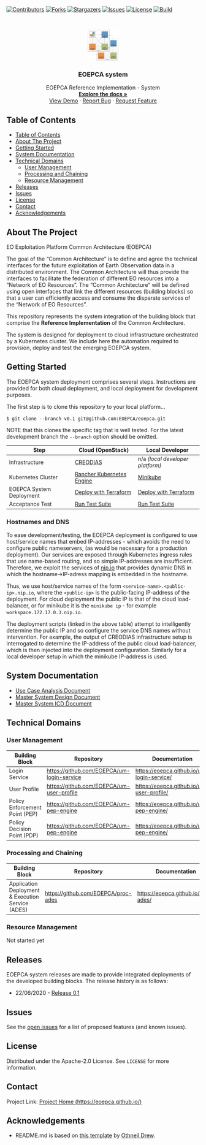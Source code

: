 <!-- PROJECT SHIELDS -->
<!--
*** See the bottom of this document for the declaration of the reference variables
*** for contributors-url, forks-url, etc. This is an optional, concise syntax you may use.
*** https://www.markdownguide.org/basic-syntax/#reference-style-links
-->
[![Contributors][contributors-shield]][contributors-url]
[![Forks][forks-shield]][forks-url]
[![Stargazers][stars-shield]][stars-url]
[![Issues][issues-shield]][issues-url]
[![License][license-shield]][license-url]
[![Build][build-shield]][build-url]


<!-- PROJECT LOGO -->
<br />
<p align="center">
  <a href="https://github.com/EOEPCA/eoepca">
    <img src="images/logo.png" alt="Logo" width="80" height="80">
  </a>

  <h3 align="center">EOEPCA system</h3>

  <p align="center">
    EOEPCA Reference Implementation - System
    <br />
    <a href="https://github.com/EOEPCA/eoepca"><strong>Explore the docs »</strong></a>
    <br />
    <a href="https://github.com/EOEPCA/eoepca">View Demo</a>
    ·
    <a href="https://github.com/EOEPCA/eoepca/issues">Report Bug</a>
    ·
    <a href="https://github.com/EOEPCA/eoepca/issues">Request Feature</a>
  </p>
</p>


<!-- TABLE OF CONTENTS -->
## Table of Contents

- [Table of Contents](#table-of-contents)
- [About The Project](#about-the-project)
- [Getting Started](#getting-started)
- [System Documentation](#system-documentation)
- [Technical Domains](#technical-domains)
  - [User Management](#user-management)
  - [Processing and Chaining](#processing-and-chaining)
  - [Resource Management](#resource-management)
- [Releases](#releases)
- [Issues](#issues)
- [License](#license)
- [Contact](#contact)
- [Acknowledgements](#acknowledgements)


<!-- ABOUT THE PROJECT -->
## About The Project

EO Exploitation Platform Common Architecture (EOEPCA)

The goal of the “Common Architecture” is to define and agree the technical interfaces for the future exploitation of Earth Observation data in a distributed environment. The Common Architecture will thus provide the interfaces to facilitate the federation of different EO resources into a “Network of EO Resources”. The “Common Architecture” will be defined using open interfaces that link the different resources (building blocks) so that a user can efficiently access and consume the disparate services of the “Network of EO Resources”.

This repository represents the system integration of the building block that comprise the **Reference Implementation** of the Common Architecture.

The system is designed for deployment to cloud infrastructure orchestrated by a Kubernetes cluster. We include here the automation required to provision, deploy and test the emerging EOEPCA system.

<!-- GETTING STARTED -->
## Getting Started

The EOEPCA system deployment comprises several steps. Instructions are provided for both cloud deployment, and local deployment for development purposes.

The first step is to clone this repository to your local platform...
```
$ git clone --branch v0.1 git@github.com:EOEPCA/eoepca.git
```
NOTE that this clones the specific tag that is well tested. For the latest development branch the `--branch` option should be omitted.

Step | Cloud (OpenStack) | Local Developer
-----|-------------------|----------------
Infrastructure | [CREODIAS](./creodias/README.md) | n/a *(local developer platform)*
Kubernetes Cluster | [Rancher Kubernetes Engine](./kubernetes/README.md) | [Minikube](./minikube/README.md)
EOEPCA System Deployment | [Deploy with Terraform](./terraform/test/README.md) | [Deploy with Terraform](./terraform/test/README.md)
Acceptance Test | [Run Test Suite](./test/acceptance/README.md) | [Run Test Suite](./test/acceptance/README.md)

### Hostnames and DNS

To ease development/testing, the EOEPCA deployment is configured to use host/service names that embed IP-addresses - which avoids the need to configure public nameservers, (as would be necessary for a production deployment). Our services are exposed through Kubernetes ingress rules that use name-based routing, and so simple IP-addresses are insufficient. Therefore, we exploit the services of [nip.io](https://nip.io/) that provides dynamic DNS in which the hostname->IP-adress mapping is embedded in the hostname.

Thus, we use host/service names of the form `<service-name>.<public-ip>.nip.io`, where the `<public-ip>` is the public-facing IP-address of the deployment. For cloud deployment the public IP is that of the cloud load-balancer, or for minikube it is the `minikube ip` - for example `workspace.172.17.0.3.nip.io`.

The deployment scripts (linked in the above table) attempt to intelligently determine the public IP and so configure the service DNS names without intervention. For example, the output of CREODIAS infrastructure setup is interrogated to determine the IP-address of the public cloud load-balancer, which is then injected into the deployment configuration. Similarly for a local developer setup in which the minikube IP-address is used.

## System Documentation

* [Use Case Analysis Document](https://eoepca.github.io/use-case-analysis/)
* [Master System Design Document](https://eoepca.github.io/master-system-design/)
* [Master System ICD Document](https://eoepca.github.io/master-system-icd/)


## Technical Domains

### User Management

Building Block | Repository | Documentation
---------------|------------|--------------
Login Service | https://github.com/EOEPCA/um-login-service | https://eoepca.github.io/um-login-service/
User Profile | https://github.com/EOEPCA/um-user-profile | https://eoepca.github.io/um-user-profile/
Policy Enforcement Point (PEP) | https://github.com/EOEPCA/um-pep-engine | https://eoepca.github.io/um-pep-engine/
Policy Decision Point (PDP) | https://github.com/EOEPCA/um-pep-engine | https://eoepca.github.io/um-pep-engine/

### Processing and Chaining

Building Block | Repository | Documentation
---------------|------------|--------------
Application Deployment & Execution Service (ADES) | https://github.com/EOEPCA/proc-ades | https://eoepca.github.io/proc-ades/

### Resource Management

Not started yet


<!-- Releases -->
## Releases

EOEPCA system releases are made to provide integrated deployments of the developed building blocks. The release history is as follows:

* 22/06/2020 - [Release 0.1](release-notes/release-0.1.md)

<!-- ISSUES -->
## Issues

See the [open issues](https://github.com/EOEPCA/eoepca/issues) for a list of proposed features (and known issues).

<!-- LICENSE -->
## License

Distributed under the Apache-2.0 License. See `LICENSE` for more information.


<!-- CONTACT -->
## Contact

Project Link: [Project Home (https://eoepca.github.io/)](https://eoepca.github.io/)


<!-- ACKNOWLEDGEMENTS -->
## Acknowledgements

* README.md is based on [this template](https://github.com/othneildrew/Best-README-Template) by [Othneil Drew](https://github.com/othneildrew).


<!-- MARKDOWN LINKS & IMAGES -->
<!-- https://www.markdownguide.org/basic-syntax/#reference-style-links -->
[contributors-shield]: https://img.shields.io/github/contributors/EOEPCA/eoepca.svg?style=flat-square
[contributors-url]: https://github.com/EOEPCA/eoepca/graphs/contributors
[forks-shield]: https://img.shields.io/github/forks/EOEPCA/eoepca.svg?style=flat-square
[forks-url]: https://github.com/EOEPCA/eoepca/network/members
[stars-shield]: https://img.shields.io/github/stars/EOEPCA/eoepca.svg?style=flat-square
[stars-url]: https://github.com/EOEPCA/eoepca/stargazers
[issues-shield]: https://img.shields.io/github/issues/EOEPCA/eoepca.svg?style=flat-square
[issues-url]: https://github.com/EOEPCA/eoepca/issues
[license-shield]: https://img.shields.io/github/license/EOEPCA/eoepca.svg?style=flat-square
[license-url]: https://github.com/EOEPCA/eoepca/blob/master/LICENSE
[build-shield]: https://www.travis-ci.com/EOEPCA/eoepca.svg?branch=master
[build-url]: https://travis-ci.com/github/EOEPCA/eoepca
[product-screenshot]: images/screenshot.png
